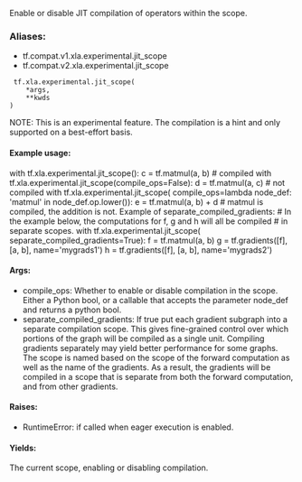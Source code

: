 Enable or disable JIT compilation of operators within the scope.
### Aliases:
- tf.compat.v1.xla.experimental.jit_scope
- tf.compat.v2.xla.experimental.jit_scope

```
 tf.xla.experimental.jit_scope(
    *args,
    **kwds
)
```
NOTE: This is an experimental feature.
The compilation is a hint and only supported on a best-effort basis.
#### Example usage:
with tf.xla.experimental.jit_scope(): c = tf.matmul(a, b) # compiled with tf.xla.experimental.jit_scope(compile_ops=False): d = tf.matmul(a, c) # not compiled with tf.xla.experimental.jit_scope( compile_ops=lambda node_def: 'matmul' in node_def.op.lower()): e = tf.matmul(a, b) + d # matmul is compiled, the addition is not.
Example of separate_compiled_gradients: # In the example below, the computations for f, g and h will all be compiled # in separate scopes. with tf.xla.experimental.jit_scope( separate_compiled_gradients=True): f = tf.matmul(a, b) g = tf.gradients([f], [a, b], name='mygrads1') h = tf.gradients([f], [a, b], name='mygrads2')
#### Args:
- compile_ops: Whether to enable or disable compilation in the scope. Either a Python bool, or a callable that accepts the parameter node_def and returns a python bool.
- separate_compiled_gradients: If true put each gradient subgraph into a separate compilation scope. This gives fine-grained control over which portions of the graph will be compiled as a single unit. Compiling gradients separately may yield better performance for some graphs. The scope is named based on the scope of the forward computation as well as the name of the gradients. As a result, the gradients will be compiled in a scope that is separate from both the forward computation, and from other gradients.
#### Raises:
- RuntimeError: if called when eager execution is enabled.
#### Yields:
The current scope, enabling or disabling compilation.
